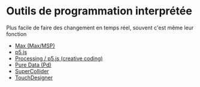 # Outils de programmation interprétée 

Plus facile de faire des changement en temps réel, souvent c'est même leur fonction


<!-- start-replace-subnav -->
* [Max (Max/MSP)](/05-ressources-rapides/02-logiciels/01-interprete/max/)
* [p5.js](/05-ressources-rapides/02-logiciels/01-interprete/p5js/)
* [Processing / p5.js (creative coding)](/05-ressources-rapides/02-logiciels/01-interprete/processing/)
* [Pure Data (Pd)](/05-ressources-rapides/02-logiciels/01-interprete/pure-data/)
* [SuperCollider](/05-ressources-rapides/02-logiciels/01-interprete/supercollider/)
* [TouchDesigner](/05-ressources-rapides/02-logiciels/01-interprete/touchdesigner/)
<!-- end-replace-subnav -->
